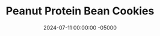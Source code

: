 ---
layout: post
title:  "Peanut Protein Bean Cookies"
date:   2024-07-11 00:00:00 -05000
categories: 
- Recipes
- Protein Powder
permalink: /recipes/protein-chickpea-date-cookies
image: /assets/Food/Protein Powder/PB Chickpea Date Cookie/pb-protein-cover.jpg
ing: proteinchickpeadatecookie-ing
facts: proteinchickpeadatecookie-facts
section1: 
start2: 
section2: 
start3: 
section3: 
start4: 
section4: 
start5: 
section5: 
Prep: 16
Rest: 
Cook: 14
Source1: https://m.youtube.com/watch?v=xr9EirwjC1A&pp=ygUUaGVhbHRoeSB2ZWdhbiBlYXRpbmc%3D
Source2:
whisk: https://s.samsungfood.com/C2FaJ
tags: 
- peanut butter
- natural peanut butter
- protein powder
- whey
- casein
- chocolate chips
- gluten free
- vanilla
- cookie
- nuts
- peanuts
- date
- sugar free
- beans
- chickpeas
- garbanzo beans
Description: Delicious cookies made from a base of beans, dates, and natural nut butter.  Sugar free (depending on your chocolate) and oil free.  They can be vegan too (swap the milk for water and use vegan chocolate and protein powder).  This is variation 2 - a protein peanut butter version. I have two other types of these cookies - <a href="/recipes/chickpea-date-cookies">Standard Chickpea Date Cookies</a> and <a href="/recipes/double-chocolate-chickpea-date-cookies">Double Chocolate Chickpea Cookies</a>.  Make them all and taste test them to see which ones you like the best!
Instructions: 
- Preheat your oven to 350F, and line a cookie sheet with parchment paper.<br><br>

- Add the beans, dates, nut butter, whey, casein, milk (or water), vanilla, and salt to a food processor and blend until smooth<br><br>
- <center><img src="/assets/Food/Protein Powder/PB Chickpea Date Cookie/pb-protein-unblended.jpg" alt="" class="instruction-image"></center><br>

- Add in baking soda and blend briefly, until just combined. Stir in the chocolate chips with a silicone spatula. The batter should be very loose for a cookie dough.  You can refrigerate for about 30 minutes to harden it if you desire<br><br>
- <center><img src="/assets/Food/Protein Powder/PB Chickpea Date Cookie/pb-protein-blended.jpg" alt="" class="instruction-image"></center><br>

- Using a cookie scoop (mine is 1.5 tbsp), scoop the cookie dough onto to the pan. These cookies won't flatten or spread as they bake, and will only puff up slightly. Flatten to as wide as you'd like the finished cookies to be<br><br>
- <center><img src="/assets/Food/Protein Powder/PB Chickpea Date Cookie/pb-protein-raw.jpg" alt="" class="instruction-image"></center><br>

- Bake for about 14 minutes at 350F, or until the tops and edges are lightly golden brown and the cookies are set to the touch<br><br>
- <center><img src="/assets/Food/Protein Powder/PB Chickpea Date Cookie/pb-protein-baked.jpg" alt="" class="instruction-image"></center><br>

- Let cool on the pan for a few minutes to harden, then transfer to a wire rack to cool completely<br><br>
- <center><img src="/assets/Food/Protein Powder/PB Chickpea Date Cookie/pb-protein-cool.jpg" alt="" class="instruction-image"></center><br>
---